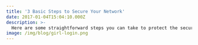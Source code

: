 ```yaml
---
title: '3 Basic Steps to Secure Your Network'
date: 2017-01-04T15:04:10.000Z
description: >-
  Here are some straightforward steps you can take to protect the security of your network.
image: /img/blog/girl-login.png
---
```


